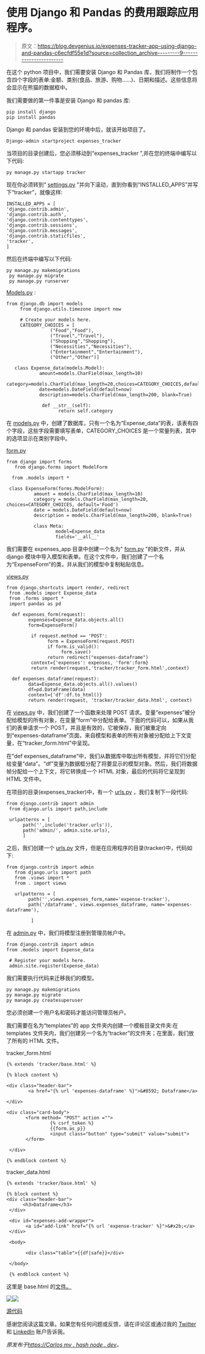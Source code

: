 # 使用 Django 和 Pandas 的费用跟踪应用程序。

> 原文：<https://blog.devgenius.io/expenses-tracker-app-using-django-and-pandas-c6ecfdf55e1d?source=collection_archive---------9----------------------->

在这个 python 项目中，我们需要安装 Django 和 Pandas 库，我们将制作一个包含四个字段的表单:金额、类别(食品、旅游、购物……)、日期和描述。这些信息将会显示在熊猫的数据框中。

我们需要做的第一件事是安装 Django 和 pandas 库:

```
pip install django 
pip install pandas
```

Django 和 pandas 安装到您的环境中后，就该开始项目了。

```
Django-admin startproject expenses_tracker
```

当项目的目录创建后，您必须移动到“expenses_tracker ”,并在您的终端中编写以下代码:

```
py manage.py startapp tracker
```

现在你必须转到“ [settings.py](http://settings.py) ”并向下滚动，直到你看到“INSTALLED_APPS”并写下“tracker”，就像这样:

```
INSTALLED_APPS = [ 
'django.contrib.admin', 
'django.contrib.auth', 
'django.contrib.contenttypes', 
'django.contrib.sessions', 
'django.contrib.messages', 
'django.contrib.staticfiles', 
'tracker', 
]
```

然后在终端中编写以下代码:

```
py manage.py makemigrations
 py manage.py migrate
 py manage.py runserver
```

[Models.py](http://models.py/) :

```
from django.db import models
     from django.utils.timezone import now

     # Create your models here.
     CATEGORY_CHOICES = [
                ("Food","Food"),
                ("Travel","Travel"),
                ("Shopping","Shopping"),
                ("Necessities","Necessities"),
                ("Entertainment","Entertainment"),
                ("Other","Other")]

   class Expense_data(models.Model):
            amount=models.CharField(max_length=10)
            category=models.CharField(max_length=20,choices=CATEGORY_CHOICES,default='Food')
            date=models.DateField(default=now)
            description=models.CharField(max_length=200, blank=True)

             def __str__(self):
                   return self.category
```

在 [models.py](http://models.py) 中，创建了数据库，只有一个名为“Expense_data”的表，该表有四个字段，这些字段需要填写表单，CATEGORY_CHOICES 是一个常量列表，其中的选项显示在类别字段中。

[form.py](http://form.py/)

```
from django import forms
   from django.forms import ModelForm

  from .models import *

 class ExpenseForm(forms.ModelForm):
          amount = models.CharField(max_length=10)
          category = models.CharField(max_length=20, choices=CATEGORY_CHOICES, default='Food')
          date = models.DateField(default=now)
          description = models.CharField(max_length=200, blank=True)

          class Meta:
                  model=Expense_data
                  fields='__all__'
```

我们需要在 expenses_app 目录中创建一个名为" [form.py](http://form.py) "的新文件，并从 django 模块中导入模型和表单。在这个文件中，我们创建了一个名为“ExpenseForm”的类，并从我们的模型中复制粘贴信息。

[views.py](http://views.py)

```
from django.shortcuts import render, redirect
 from .models import Expense_data
 from .forms import *
 import pandas as pd

  def expenses_form(request):
        expenses=Expense_data.objects.all()
        form=ExpenseForm()

         if request.method == 'POST':
               form = ExpenseForm(request.POST)
               if form.is_valid():
                    form.save()
               return redirect("expenses-dataframe")
         context={'expenses': expenses, 'form':form}
         return render(request,'tracker/tracker_form.html',context)

  def expenses_dataframe(request):
        data=Expense_data.objects.all().values()
        df=pd.DataFrame(data)
        context={'df':df.to_html()}
        return render(request, 'tracker/tracker_data.html', context)
```

在 [views.py](http://views.py) 中，我们创建了一个函数来处理 POST 请求。变量“expenses”被分配给模型的所有对象，在变量“form”中分配给表单。下面的代码可以，如果从我们的表单请求一个 POST，并且是有效的，它被保存，我们被重定向到“expenses-dataframe”页面，来自模型和表单的所有对象被分配给上下文变量，在“tracker_form.html”中呈现。

在“def expenses_dataframe”中，我们从数据库中取出所有模型，并将它们分配给变量“data”。“df”变量为数据框分配了将要显示的模型对象。然后，我们将数据帧分配给一个上下文，将它转换成一个 HTML 对象，最后的代码将它呈现到 HTML 文件中。

在项目的目录(expenses_tracker)中，有一个 [urls.py](http://urls.py) ，我们复制下一段代码:

```
from django.contrib import admin
 from django.urls import path,include

 urlpatterns = [
      path('',include('tracker.urls')),
      path('admin/', admin.site.urls),
      ]
```

之后，我们创建一个 [urls.py](http://urls.py) 文件，但是在应用程序的目录(tracker)中，代码如下:

```
from django.contrib import admin
   from django.urls import path
   from .views import *
   from . import views

   urlpatterns = [
        path('',views.expenses_form,name='expense-tracker'),
        path('/dataframe', views.expenses_dataframe, name='expenses-dataframe'),

         ]
```

在 [admin.py](http://admin.py) 中，我们将模型注册到管理员帐户中。

```
from django.contrib import admin
from .models import Expense_data

 # Register your models here.
 admin.site.register(Expense_data)
```

我们需要执行代码来迁移我们的模型。

```
py manage.py makemigrations
py manage.py migrate
py manage.py createsuperuser
```

您必须创建一个用户名和密码才能访问管理员帐户。

我们需要在名为“templates”的 app 文件夹内创建一个模板目录文件夹:在 templates 文件夹内，我们创建另一个名为“tracker”的文件夹；在里面，我们放了所有的 HTML 文件。

tracker_form.html

```
{% extends 'tracker/base.html' %}

{% block content %}

<div class="header-bar">
        <a href="{% url 'expenses-dataframe' %}">&#8592; Dataframe</a>

</div>

<div class="card-body">
       <form method= "POST" action ="">
                {% csrf_token %}
                {{form.as_p}}
                <input class="button" type="submit" value="submit">
       </form>

 </div>

{% endblock content %}
```

tracker_data.html

```
{% extends 'tracker/base.html' %}

{% block content %}
<div class="header-bar">
      <h3>Dataframe</h3>
 </div>

 <div id="expenses-add-wrapper">
       <a id="add-link" href="{% url 'expense-tracker' %}">&#x2b;</a>
 </div>

 <body>

       <div class="table">{{df|safe}}</div>

 </body>

 {% endblock content %}
```

这里是 base.html 的[文件。](https://github.com/carlosm27/expense_tracker/blob/main/tracker/templates/tracker/base.html)

![](img/58487d13b3dce4b21f14e99156496560.png)![](img/ebe35eec41ac1ddb12ff13b2a9160ceb.png)

[源代码](https://github.com/carlosm27/expense_tracker)

感谢您阅读这篇文章。如果您有任何问题或反馈，请在评论区或通过我的 [Twitter](https://twitter.com/Carlos_marcv) 和 [LinkedIn](https://www.linkedin.com/in/carlos-armando-marcano-vargas-a2135a134/) 账户告诉我。

*原发布于*[*https://Carlos mv . hash node . dev*](https://carlosmv.hashnode.dev/expenses-tracker-app-using-django-and-pandas)*。*